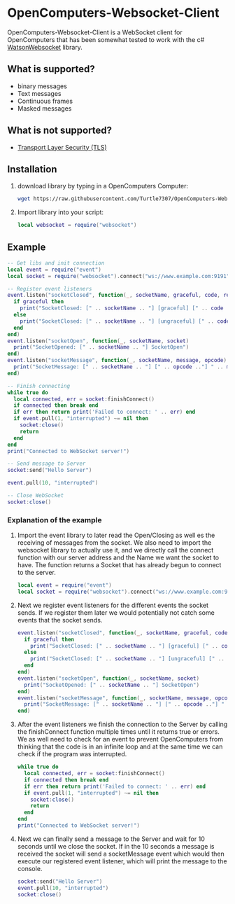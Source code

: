 # OpenComputers-Websocket-Client

OpenComputers-Websocket-Client is a WebSocket client for OpenComputers that has been somewhat tested to work with the c# [WatsonWebsocket](https://github.com/jchristn/WatsonWebsocket) library.
<p/>

## What is supported?

- binary messages
- Text messages
- Continuous frames
- Masked messages

## What is not supported?

- [Transport Layer Security (TLS)](https://en.wikipedia.org/wiki/Transport_Layer_Security)

## Installation

1. download library by typing in a OpenComputers Computer:
    ```bash
    wget https://raw.githubusercontent.com/Turtle7307/OpenComputers-Websocket-Client/main/websocket.lua websocket.lua
    ```
2. Import library into your script:
    ```lua
    local websocket = require("websocket")
    ```

## Example

```lua
-- Get libs and init connection
local event = require("event")
local socket = require("websocket").connect("ws://www.example.com:9191", "ExampleSocket")

-- Register event listeners
event.listen("socketClosed", function(_, socketName, graceful, code, reason)
  if graceful then
    print("SocketClosed: [" .. socketName .. "] [graceful] [" .. code .. "] " .. reason)
  else
    print("SocketClosed: [" .. socketName .. "] [ungraceful] [" .. code .. "] " .. reason)
  end
end)
event.listen("socketOpen", function(_, socketName, socket)
  print("SocketOpened: [" .. socketName .. "] SocketOpen")
end)
event.listen("socketMessage", function(_, socketName, message, opcode)
  print("SocketMessage: [" .. socketName .. "] [" .. opcode .."] " .. message)
end)

-- Finish connecting
while true do
  local connected, err = socket:finishConnect()
  if connected then break end
  if err then return print('Failed to connect: ' .. err) end
  if event.pull(1, "interrupted") ~= nil then
    socket:close()
    return
  end
end
print("Connected to WebSocket server!")

-- Send message to Server
socket:send("Hello Server")

event.pull(10, "interrupted")

-- Close WebSocket
socket:close()
```

### Explanation of the example

1. Import the event library to later read the Open/Closing as well es the receiving of messages from the socket. We also need to import the websocket library to actually use it, and we directly call the connect function with our server address and the Name we want the socket to have. The function returns a Socket that has already begun to connect to the server.
    ```lua
    local event = require("event")
    local socket = require("websocket").connect("ws://www.example.com:9191", "ExampleSocket")
    ```

2. Next we register event listeners for the different events the socket sends. If we register them later we would potentially not catch some events that the socket sends.
    ```lua
    event.listen("socketClosed", function(_, socketName, graceful, code, reason)
      if graceful then
        print("SocketClosed: [" .. socketName .. "] [graceful] [" .. code .. "] " .. reason)
      else
        print("SocketClosed: [" .. socketName .. "] [ungraceful] [" .. code .. "] " .. reason)
      end
    end)
    event.listen("socketOpen", function(_, socketName, socket)
      print("SocketOpened: [" .. socketName .. "] SocketOpen")
    end)
    event.listen("socketMessage", function(_, socketName, message, opcode)
      print("SocketMessage: [" .. socketName .. "] [" .. opcode .."] " .. message)
    end)
    ```

3. After the event listeners we finish the connection to the Server by calling the finishConnect function multiple times until it returns true or errors. We as well need to check for an event to prevent OpenComputers from thinking that the code is in an infinite loop and at the same time we can check if the program was interrupted.
    ```lua
    while true do
      local connected, err = socket:finishConnect()
      if connected then break end
      if err then return print('Failed to connect: ' .. err) end
      if event.pull(1, "interrupted") ~= nil then
        socket:close()
        return
      end
    end
    print("Connected to WebSocket server!")
    ```

4. Next we can finally send a message to the Server and wait for 10 seconds until we close the socket. If in the 10 seconds a message is received the socket will send a socketMessage event which would then execute our registered event listener, which will print the message to the console.
    ```lua
    socket:send("Hello Server")
    event.pull(10, "interrupted")
    socket:close()
    ```